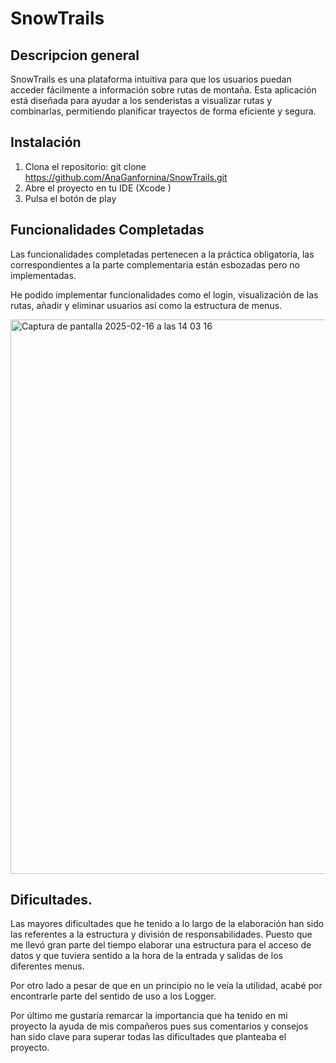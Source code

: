 # SnowTrails

## Descripcion general
SnowTrails es una plataforma intuitiva para que los usuarios puedan acceder fácilmente a información sobre rutas de montaña. Esta aplicación está diseñada para ayudar a los senderistas a visualizar rutas y combinarlas, permitiendo planificar trayectos de forma eficiente y segura.

## Instalación
1. Clona el repositorio: git clone https://github.com/AnaGanfornina/SnowTrails.git
2. Abre el proyecto en tu IDE (Xcode )
3. Pulsa el botón de play

## Funcionalidades Completadas

Las funcionalidades completadas pertenecen a la práctica obligatoria, las correspondientes a la parte complementaria están esbozadas pero no implementadas. 

He podido implementar funcionalidades como el login,  visualización de las rutas, añadir y eliminar usuarios  así como la estructura de menus.

<img width="887" alt="Captura de pantalla 2025-02-16 a las 14 03 16" src="https://github.com/user-attachments/assets/5c7681c4-090b-4cc8-9b70-45593bcbd731" />



## Dificultades.

Las mayores dificultades que he tenido a lo largo de la elaboración han sido las referentes a la estructura y división de responsabilidades. Puesto que me llevó gran parte del tiempo elaborar una estructura para el acceso de datos y que tuviera sentido a la hora de la entrada y salidas de los diferentes menus.

Por otro lado a pesar de que en un principio  no le veía la utilidad, acabé por encontrarle parte del sentido de uso a los Logger.

Por último me gustaría remarcar la importancia que ha tenido en mi proyecto la ayuda de mis compañeros pues sus comentarios y consejos han sido clave para superar todas las dificultades que planteaba el proyecto.
